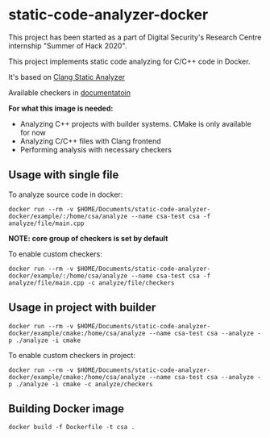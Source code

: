 # static-code-analyzer-docker
This project has been started as a part of Digital Security's Research Centre internship "Summer of Hack 2020".

This project implements static code analyzing for C/C++ code in Docker.

It's based on [Clang Static Analyzer](https://clang-analyzer.llvm.org/)

Available checkers in [documentatoin](https://clang.llvm.org/docs/analyzer/checkers.html)

**For what this image is needed:**
- Analyzing C++ projects with builder systems. CMake is only available for now
- Analyzing C/C++ files with Clang frontend
- Performing analysis with necessary checkers

## Usage with single file

To analyze source code in docker:

```shell
docker run --rm -v $HOME/Documents/static-code-analyzer-docker/example/:/home/csa/analyze --name csa-test csa -f analyze/file/main.cpp
```
**NOTE: core group of checkers is set by default**

To enable custom checkers:

```shell
docker run --rm -v $HOME/Documents/static-code-analyzer-docker/example/:/home/csa/analyze --name csa-test csa -f analyze/file/main.cpp -c analyze/file/checkers
```

## Usage in project with builder

```shell
docker run --rm -v $HOME/Documents/static-code-analyzer-docker/example/cmake:/home/csa/analyze --name csa-test csa --analyze -p ./analyze -i cmake
```

To enable custom checkers in project:

```shell
docker run --rm -v $HOME/Documents/static-code-analyzer-docker/example/cmake:/home/csa/analyze --name csa-test csa --analyze -p ./analyze -i cmake -c analyze/checkers
```

## Building Docker image

```shell
docker build -f Dockerfile -t csa .
```